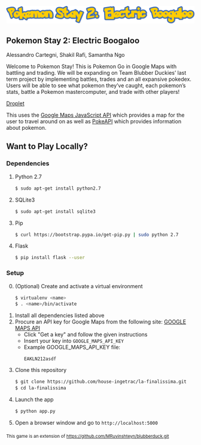 ![Logo](https://raw.githubusercontent.com/house-ingetrac/la-finalissima/master/pokemonstay/static/img/pokemonstay_logo.png)


## Pokemon Stay 2: Electric Boogaloo
Alessandro Cartegni, Shakil Rafi, Samantha Ngo

Welcome to Pokemon Stay! This is Pokemon Go in Google Maps with battling and trading. We will be expanding on Team Blubber Duckies’ last term project by implementing battles, trades and an all expansive pokedex. Users will be able to see what pokemon they’ve caught, each pokemon’s stats, battle a Pokemon mastercomputer, and trade with other players!

[Droplet](http://206.189.231.92/)

This uses the [Google Maps JavaScript API](https://developers.google.com/maps/documentation/javascript/) which provides a map for the user to travel around on as well as [PokeAPI](https://pokeapi.co/) which provides information about pokemon.

## Want to Play Locally?

### Dependencies
1. Python 2.7
   ```bash
   $ sudo apt-get install python2.7
   ```
2. SQLite3
   ```bash
   $ sudo apt-get install sqlite3
   ```
3. Pip
   ```bash
   $ curl https://bootstrap.pypa.io/get-pip.py | sudo python 2.7
   ```
4. Flask
   ```bash
   $ pip install flask --user
   ```

### Setup

0. (Optional) Create and activate a virtual environment 
   ```bash
   $ virtualenv <name>
   $ . <name>/bin/activate
   ```
1. Install all dependencies listed above
2. Procure an API key for Google Maps from the following site: [GOOGLE MAPS API](https://developers.google.com/maps/documentation/javascript/)
   * Click "Get a key" and follow the given instructions
   * Insert your key into `GOOGLE_MAPS_API_KEY`
   * Example GOOGLE_MAPS_API_KEY file:
     ```
     EAKLN212asdf
     ```
3. Clone this repository
   ```bash
   $ git clone https://github.com/house-ingetrac/la-finalissima.git
   $ cd la-finalissima
   ```
5. Launch the app
   ```bash
   $ python app.py
   ```
6. Open a browser window and go to `http://localhost:5000`




<sub>This game is an extension of https://github.com/MRuvinshteyn/blubberduck.git</sub>
